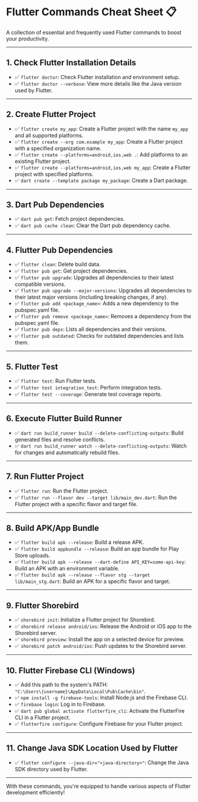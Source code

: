 # Flutter Commands Cheat Sheet 📋

A collection of essential and frequently used Flutter commands to boost your productivity.

---

## 1. Check Flutter Installation Details
- ✅ `flutter doctor`: Check Flutter installation and environment setup.
- ✅ `flutter doctor --verbose`: View more details like the Java version used by Flutter.

---

## 2. Create Flutter Project
- ✅ `flutter create my_app`: Create a Flutter project with the name `my_app` and all supported platforms.
- ✅ `flutter create --org com.example my_app`: Create a Flutter project with a specified organization name.
- ✅ `flutter create --platforms=android,ios,web .`: Add platforms to an existing Flutter project.
- ✅ `flutter create --platforms=android,ios,web my_app`: Create a Flutter project with specified platforms.
- ✅ `dart create --template package my_package`: Create a Dart package.

---

## 3. Dart Pub Dependencies
- ✅ `dart pub get`: Fetch project dependencies.
- ✅ `dart pub cache clean`: Clear the Dart pub dependency cache.

---

## 4. Flutter Pub Dependencies
- ✅ `flutter clean`: Delete build data.
- ✅ `flutter pub get`: Get project dependencies.
- ✅ `flutter pub upgrade`: Upgrades all dependencies to their latest compatible versions.
- ✅ `flutter pub upgrade --major-versions`: Upgrades all dependencies to their latest major versions (including breaking changes, if any).
- ✅ `flutter pub add <package_name>`: Adds a new dependency to the pubspec.yaml file.
- ✅ `flutter pub remove <package_name>`: Removes a dependency from the pubspec.yaml file.
- ✅ `flutter pub deps`: Lists all dependencies and their versions.
- ✅ `flutter pub outdated`: Checks for outdated dependencies and lists them.

---

## 5. Flutter Test
- ✅ `flutter test`: Run Flutter tests.
- ✅ `flutter test integration_test`: Perform integration tests.
- ✅ `flutter test --coverage`: Generate test coverage reports.

---

## 6. Execute Flutter Build Runner
- ✅ `dart run build_runner build --delete-conflicting-outputs`: Build generated files and resolve conflicts.
- ✅ `dart run build_runner watch --delete-conflicting-outputs`: Watch for changes and automatically rebuild files.

---

## 7. Run Flutter Project
- ✅ `flutter run`: Run the Flutter project.
- ✅ `flutter run --flavor dev --target lib/main_dev.dart`: Run the Flutter project with a specific flavor and target file.

---

## 8. Build APK/App Bundle
- ✅ `flutter build apk --release`: Build a release APK.
- ✅ `flutter build appbundle --release`: Build an app bundle for Play Store uploads.
- ✅ `flutter build apk --release --dart-define API_KEY=some-api-key`: Build an APK with an environment variable.
- ✅ `flutter build apk --release --flavor stg --target lib/main_stg.dart`: Build an APK for a specific flavor and target.

---

## 9. Flutter Shorebird
- ✅ `shorebird init`: Initialize a Flutter project for Shorebird.
- ✅ `shorebird release android/ios`: Release the Android or iOS app to the Shorebird server.
- ✅ `shorebird preview`: Install the app on a selected device for preview.
- ✅ `shorebird patch android/ios`: Push updates to the Shorebird server.

---

## 10. Flutter Firebase CLI (Windows)
- ✅ Add this path to the system's PATH:  
  `"C:\Users\{username}\AppData\Local\Pub\Cache\bin"`.
- ✅ `npm install -g firebase-tools`: Install Node.js and the Firebase CLI.
- ✅ `firebase login`: Log in to Firebase.
- ✅ `dart pub global activate flutterfire_cli`: Activate the FlutterFire CLI in a Flutter project.
- ✅ `flutterfire configure`: Configure Firebase for your Flutter project.

---

## 11. Change Java SDK Location Used by Flutter
- ✅ `flutter configure --java-dir="<java-directory>"`: Change the Java SDK directory used by Flutter.

---

With these commands, you're equipped to handle various aspects of Flutter development efficiently!

